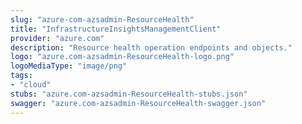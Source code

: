```yaml
---
slug: "azure-com-azsadmin-ResourceHealth"
title: "InfrastructureInsightsManagementClient"
provider: "azure.com"
description: "Resource health operation endpoints and objects."
logo: "azure.com-azsadmin-ResourceHealth-logo.png"
logoMediaType: "image/png"
tags:
- "cloud"
stubs: "azure.com-azsadmin-ResourceHealth-stubs.json"
swagger: "azure.com-azsadmin-ResourceHealth-swagger.json"
---
```

